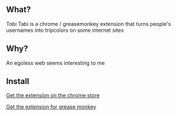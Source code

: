## What?

Tobi Tabi is a chrome / greasemonkey extension that turns people's usernames into tripcolors on some internet sites

## Why?

An egoless web seems interesting to me

## Install

[Get the extension on the chrome store](https://chrome.google.com/webstore/detail/tobi-tabi-the-ill-informe/candecbgecjfllakmplgfccdldladhje)

[Get the extension for grease monkey](https://greasyfork.org/en/scripts/14219-tobitabi)
